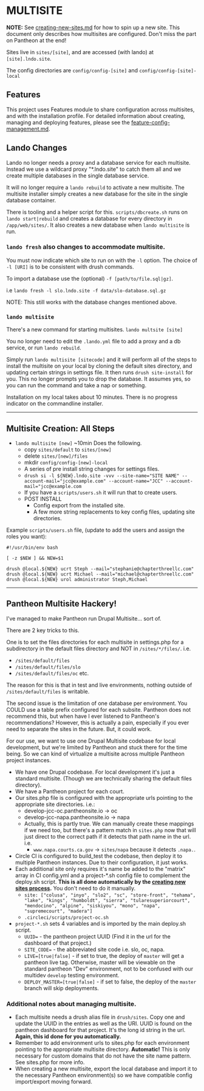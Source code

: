 # MULTISITE

**NOTE:** See [creating-new-sites.md](./creating-new-sites.md) for how to spin up a new site. This document only describes how multisites are configured. Don't miss the part on Pantheon at the end!

Sites live in `sites/[site]`, and are accessed (with lando) at `[site].lndo.site`.

The config directories are `config/config-[site]` and `config/config-[site]-local`


## Features

This project uses Features module to share configuration across multisites, and with the installation profile. For detailed information about creating, managing and deploying features, please see the [feature-config-management.md](./feature-config-management.md).


## Lando Changes

Lando no longer needs a proxy and a database service for each multisite.
Instead we use a wildcard proxy "*.lndo.site" to catch them all and we create multiple databases in the single database service.

It will no longer require a `lando rebuild` to activate a new multisite. The multisite installer simply creates a new database for the site in the single database container.

There is tooling and a helper script for this. `scripts/dbcreate.sh` runs on `lando start|rebuild` and creates a database for every directory in `/app/web/sites/`. It also creates a new database when `lando multisite` is run.

### `lando fresh` also changes to accommodate multisite.

You must now indicate which site to run on with the `-l` option. The choice of `-l [URI]` is to be consistent with drush commands.

To import a database use the (optional) `-f [path/to/file.sql|gz]`.

i.e `lando fresh -l slo.lndo.site -f data/slo-database.sql.gz`

NOTE: This still works with the database changes mentioned above.

### `lando multisite`

There's a new command for starting multisites. `lando multsite [site]`

You no longer need to edit the `.lando.yml` file to add a proxy and a db service, or run `lando rebuild`.

Simply run `lando multisite [sitecode]` and it will perform all of the steps to install the multisite on your local by cloning the default sites directory, and updating certain strings in settings file. It then runs `drush site-install` for you. This no longer prompts you to drop the database. It assumes yes, so you can run the command and take a nap or something.

Installation on my local takes about 10 minutes. There is no progress indicator on the commandline installer.

----

## Multisite Creation: All Steps

 - `lando multisite [new]`  ~10min Does the following.
   - copy `sites/default` to `sites/[new]`
   - delete `sites/[new]/files`
   - mkdir `config/config-[new]-local`
   - A series of pre install string changes for settings files.
   - `drush si -l ${NEW}.lndo.site -vvv --site-name="SITE NAME" --account-mail="jcc@example.com" --account-name="JCC" --account-mail="jcc@example.com`
   - If you have a `scripts/users.sh` it will run that to create users.
   - POST INSTALL
     - Config export from the installed site.
     - A few more string replacements to key config files, updating site directories.

Example `scripts/users.sh` file, (update to add the users and assign the roles you want):

```
#!/usr/bin/env bash

[ -z $NEW ] && NEW=$1

drush @local.${NEW} ucrt Steph --mail="stephanie@chapterthreellc.com"
drush @local.${NEW} ucrt Michael --mail="michael@chapterthreellc.com"
drush @local.${NEW} urol administrator Steph,Michael
```
---


## Pantheon Multisite Hackery!

I've managed to make Pantheon run Drupal Multisite... sort of.

There are 2 key tricks to this.

One is to set the files directories for each multisite in settings.php for a subdirectory in the default files directory and NOT in `/sites/*/files/`.  i.e.

  - `/sites/default/files`
  - `/sites/default/files/slo`
  - `/sites/default/files/oc`
etc.

The reason for this is that in test and live environments, nothing outside of `/sites/default/files` is writable.

The second issue is the limitation of one database per environment. You COULD use a table prefix configured for each subsite. Pantheon does not recommend this, but when have I ever listened to Pantheon's recommendations? However, this is actually a pain, especially if you ever need to separate the sites in the future. But, it could work.

For our use, we want to use one Drupal Multisite codebase for local development, but we're limited by Pantheon and stuck there for the time being. So we can kind of virtualize a multisite across multiple Pantheon project instances.

 - We have one Drupal codebase. For local development it's just a standard multisite. (Though we are technically sharing the default files directory).
 - We have a Pantheon project for each court.
 - Our sites.php file is configured with the appropriate urls pointing to the appropriate site directories. i.e.:
   - develop-jcc-oc.pantheonsite.io -> oc
   - develop-jcc-napa.pantheonsite.io -> napa
   - Actually, this is partly true. We can manually create these mappings if we need too, but there's a pattern match in `sites.php` now that will just direct to the correct path if it detects that path name in the url.  i.e.
     - `www.napa.courts.ca.gov` -> `sites/napa` because it detects `.napa.`.
 - Circle CI is configured to build_test the codebase, then deploy it to multiple Pantheon instances. Due to their configuration, it just works.
 - Each additional site only requires it's name be added to the "matrix" array in CI config.yml and a project-*.sh config file to complement the deploy.sh script. **This is all done automatically by the [creating new sites process](./creating-new-sites.md).** You don't need to do it manually.
   - `site: ["colusa", "inyo", "slo2", "sc", "store-front", "tehama", "lake", "kings", "humboldt", "sierra", "tularesuperiorcourt", "mendocino", "alpine", "siskiyou", "mono", "napa", "supremecourt", "madera"]`
   - `.circleci/scripts/project-oc.sh`
 - `project-*.sh` sets 4 variables and is imported by the main deploy.sh script.
   - `UUID=` - the pantheon project UUID (Find it in the url for the dashboard of that project.)
   - `SITE_CODE=` - the abbreviated site code i.e. slo, oc, napa.
   - `LIVE=[true|false]` - if set to true, the deploy of `master` will get a pantheon live tag. Otherwise, master will be viewable on the standard pantheon "Dev" environment, not to be confused with our multidev `develop` testing environment.
   - `DEPLOY_MASTER=[true|false]` - if set to false, the deploy of the `master` branch will skip deployments.

### Additional notes about managing multisite.

 - Each multisite needs a drush alias file in `drush/sites`. Copy one and update the UUID in the entries as well as the URI. UUID is found on the pantheon dashboard for that project. It's the long id string in the url. **Again, this id done for you automatically.**
 - Remember to add environment urls to sites.php for each environment pointing to the appropriate multisite directory. **Automatic!** This is only necessary for custom domains that do not have the site name pattern. See sites.php for more info.
 - When creating a new multisite, export the local database and import it to the necessary Pantheon environment(s) so we have compatible config import/export moving forward.
